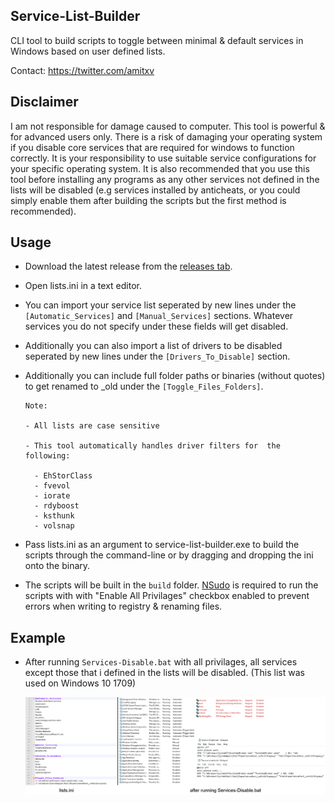 ## Service-List-Builder
CLI tool to build scripts to toggle between minimal & default services in Windows based on user defined lists.

Contact: https://twitter.com/amitxv

## Disclaimer
I am not responsible for damage caused to computer. This tool is powerful & for advanced users only. There is a risk of damaging your operating system if you disable core services that are required for windows to function correctly. It is your responsibility to use suitable service configurations for your specific operating system. It is also recommended that you use this tool before installing any programs as any other services not defined in the lists will be disabled (e.g services installed by anticheats, or you could simply enable them after building the scripts but the first method is recommended).

## Usage
- Download the latest release from the [releases tab](https://github.com/amitxv/Service-List-Builder/releases).

- Open lists.ini in a text editor.

- You can import your service list seperated by new lines under the ``[Automatic_Services]`` and ``[Manual_Services]`` sections. Whatever services you do not specify under these fields will get disabled.

- Additionally you can also import a list of drivers to be disabled seperated by new lines under the ``[Drivers_To_Disable]`` section.

- Additionally you can include full folder paths or binaries (without quotes) to get renamed to _old under the ``[Toggle_Files_Folders]``.

  ```
  Note: 
  
  - All lists are case sensitive

  - This tool automatically handles driver filters for  the following:
  
    - EhStorClass
    - fvevol
    - iorate
    - rdyboost
    - ksthunk
    - volsnap

  ```
- Pass lists.ini as an argument to service-list-builder.exe to build the scripts through the command-line or by dragging and dropping the ini onto the binary. 

- The scripts will be built in the ``build`` folder. [NSudo](https://github.com/M2Team/NSudo) is required to run the scripts with with "Enable All Privilages" checkbox enabled to prevent errors when writing to registry & renaming files.

## Example

- After running ``Services-Disable.bat`` with all privilages, all services except those that i defined in the lists will be disabled. (This list was used on Windows 10 1709)

    <img src="./img/lists.png" width="1000"> 